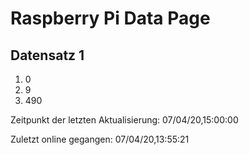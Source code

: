 
# Raspberry Pi Data Page
## Datensatz 1
1. 0
2. 9
3. 490

Zeitpunkt der letzten Aktualisierung: 07/04/20,15:00:00

Zuletzt online gegangen: 07/04/20,13:55:21
    